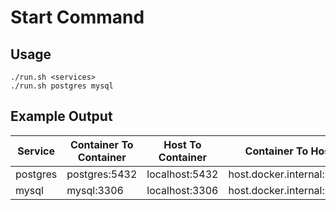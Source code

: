 # Start Command

## Usage

```shell
./run.sh <services>
./run.sh postgres mysql
```

## Example Output

| Service  | Container To Container | Host To Container | Container To Host           |
|----------|-------------------------|-------------------|-----------------------------|
| postgres | postgres:5432           | localhost:5432    | host.docker.internal:5432   |
| mysql    | mysql:3306              | localhost:3306    | host.docker.internal:3306   |
